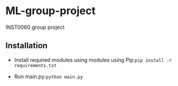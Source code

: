 # ML-group-project
INST0060 group project

## Installation
* Install required modules using modules using Pip:`pip install -r requirements.txt`
  
* Run main.py:`python main.py`
